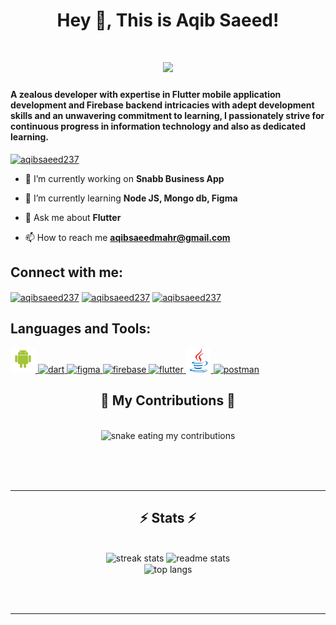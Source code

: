 <h1 align="center">Hey 👋, This is Aqib Saeed!</h1>
<!-- <p align="center"> <img src="https://komarev.com/ghpvc/?username=aqibsaeed237&label=Profile%20views&color=0e75b6&style=flat" alt="aqibsaeed237" /> </p> -->
<h1 align="center">
    <img src="https://readme-typing-svg.herokuapp.com/?font=Righteous&size=35&center=true&vCenter=true&width=500&height=70&duration=4000&lines=Hi+There!+👋;+I'm+Aqib+Saeed!;" />
</h1>

<h4 align="left">A zealous developer with expertise in Flutter mobile application development and Firebase backend intricacies with adept development skills and an unwavering commitment to learning, I passionately strive for continuous progress in information technology and also as dedicated learning.</h4>

<p align="left"> <a href="https://twitter.com/aqibsaeed237?t=XmCH4zdsiUMRg35JihA2VA&s=09" target="blank"><img src="https://img.shields.io/twitter/follow/aqibsaeed237?logo=twitter&style=for-the-badge" alt="aqibsaeed237" /></a> </p>

- 🔭 I’m currently working on **Snabb Business App**

- 🌱 I’m currently learning **Node JS, Mongo db, Figma**

- 💬 Ask me about **Flutter**

- 📫 How to reach me **aqibsaeedmahr@gmail.com**

<h2 align="left">Connect with me:</h2>
<p align="left">
<a href="https://www.linkedin.com/in/aqibsaeed237/" target="blank"><img align="center" src="https://raw.githubusercontent.com/rahuldkjain/github-profile-readme-generator/master/src/images/icons/Social/linked-in-alt.svg" alt="aqibsaeed237" height="30" width="40" /></a> 
<a href="https://twitter.com/aqibsaeed237?t=XmCH4zdsiUMRg35JihA2VA&s=09" target="blank"><img align="center" src="https://raw.githubusercontent.com/rahuldkjain/github-profile-readme-generator/master/src/images/icons/Social/twitter.svg" alt="aqibsaeed237" height="30" width="40" /></a>
<a href="https://www.instagram.com/aqibsaeed237/" target="blank"><img align="center" src="https://raw.githubusercontent.com/rahuldkjain/github-profile-readme-generator/master/src/images/icons/Social/instagram.svg" alt="aqibsaeed237" height="30" width="40" /></a>


</p>

<h2 align="left">Languages and Tools:</h2>
<p align="left"> <a href="https://developer.android.com" target="_blank" rel="noreferrer"> <img src="https://raw.githubusercontent.com/devicons/devicon/master/icons/android/android-original-wordmark.svg" alt="android" width="40" height="40"/> </a>  <a href="https://dart.dev" target="_blank" rel="noreferrer"> <img src="https://www.vectorlogo.zone/logos/dartlang/dartlang-icon.svg" alt="dart" width="40" height="40"/> </a> <a href="https://www.figma.com/" target="_blank" rel="noreferrer"> <img src="https://www.vectorlogo.zone/logos/figma/figma-icon.svg" alt="figma" width="40" height="40"/> </a> <a href="https://firebase.google.com/" target="_blank" rel="noreferrer"> <img src="https://www.vectorlogo.zone/logos/firebase/firebase-icon.svg" alt="firebase" width="40" height="40"/> </a> <a href="https://flutter.dev" target="_blank" rel="noreferrer"> <img src="https://www.vectorlogo.zone/logos/flutterio/flutterio-icon.svg" alt="flutter" width="40" height="40"/> </a> <a href="https://www.adobe.com/in/products/illustrator.html" target="_blank" rel="noreferrer">  </a> <a href="https://www.java.com" target="_blank" rel="noreferrer"> <img src="https://raw.githubusercontent.com/devicons/devicon/master/icons/java/java-original.svg" alt="java" width="40" height="40"/> </a> <a href="https://postman.com" target="_blank" rel="noreferrer"> <img src="https://www.vectorlogo.zone/logos/getpostman/getpostman-icon.svg" alt="postman" width="40" height="40"/> </a> </p>


<div align="center">
  <h2>🐍 My Contributions 🐍</h2>
  <br>
  <img alt="snake eating my contributions" src="https://raw.githubusercontent.com/aqibsaeed237/aqibsaeed237/output/github-contribution-grid-snake.svg" />
  
  <br/><br/><br/>
</div>

<hr/>

<h2 align="center">⚡ Stats ⚡</h2>
<br>
<div align=center>
  <img width=390 src="https://github-readme-streak-stats-aqibsaeed237.vercel.app/?user=aqibsaeed237&count_private=true&theme=react&border_radius=10" alt="streak stats"/>
  <img width=390 src="https://github-readme-stats-aqibsaeed237.vercel.app/api?username=aqibsaeed237&count_private=true&show_icons=true&theme=react&rank_icon=github&border_radius=10" alt="readme stats" />
  <br/>
  <img width=325 align="center" src="https://github-readme-stats-aqibsaeed237.vercel.app/api/top-langs/?username=aqibsaeed237&hide=HTML&langs_count=8&layout=compact&theme=react&border_radius=10&size_weight=0.5&count_weight=0.5&exclude_repo=github-readme-stats" alt="top langs" />
</div>

<br/><br/>

<hr/>


<br/>
